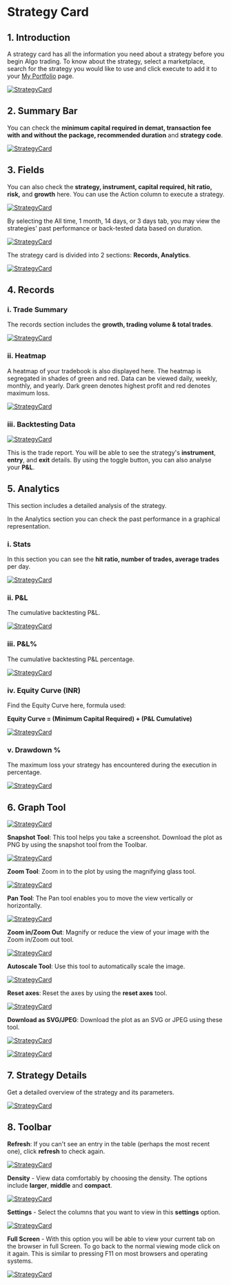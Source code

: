 # Strategy Card

## 1. Introduction

A strategy card has all the information you need about a strategy before you begin Algo trading. To know about the strategy, select a marketplace, search for the strategy you would like to use and click execute to add it to your [My Portfolio](https://app.algobulls.com/portfolio) page. 

[![StrategyCard](imgs/sc1.png "Click to Enlarge or Ctrl+Click to open in a new Tab")](imgs/sc1.png)

## 2. Summary Bar

You can check the **minimum capital required in demat, transaction fee with and without the package, recommended duration** and **strategy code**.

[![StrategyCard](imgs/sc2.png "Click to Enlarge or Ctrl+Click to open in a new Tab")](imgs/sc2.png)

## 3. Fields

[//]: # (You can also check the **strategy, instrument, capital required, hit ratio, risk, ROI** and **growth** here. You can use the Action column to execute a strategy. )
You can also check the **strategy, instrument, capital required, hit ratio, risk,** and **growth** here. You can use the Action column to execute a strategy. 

[![StrategyCard](imgs/sc3.png "Click to Enlarge or Ctrl+Click to open in a new Tab")](imgs/sc3.png)

By selecting the All time, 1 month, 14 days, or 3 days tab, you may view the strategies' past performance or back-tested data based on duration.

[![StrategyCard](imgs/sc4.png "Click to Enlarge or Ctrl+Click to open in a new Tab")](imgs/sc4.png)

The strategy card is divided into 2 sections: **Records, Analytics**.

[![StrategyCard](imgs/sc_3types.png "Click to Enlarge or Ctrl+Click to open in a new Tab")](imgs/sc_3types.png)

## 4. Records

### i. Trade Summary

The records section includes the **growth, trading volume & total trades**. 

[![StrategyCard](imgs/gross_profit_loss.png "Click to Enlarge or Ctrl+Click to open in a new Tab")](imgs/gross_profit_loss.png)

### ii. Heatmap

A heatmap of your tradebook is also displayed here. The heatmap is segregated in shades of green and red. Data can be viewed daily, weekly, monthly, and yearly. Dark green denotes highest profit and red denotes maximum loss.

[![StrategyCard](imgs/sc_records.png "Click to Enlarge or Ctrl+Click to open in a new Tab")](imgs/sc_records.png)

### iii. Backtesting Data
[![StrategyCard](imgs/backtesting_data.png "Click to Enlarge or Ctrl+Click to open in a new Tab")](imgs/backtesting_data.png)

[//]: # (This is the trade report. You will be able to see the strategy's **instrument**, **entry**, and **exit** details. By using the toggle button, you can also analyse your **P&L** and **ROI** in **%** or **INR**.)
This is the trade report. You will be able to see the strategy's **instrument**, **entry**, and **exit** details. By using the toggle button, you can also analyse your **P&L**.

## 5. Analytics

This section includes a detailed analysis of the strategy.

In the Analytics section you can check the past performance in a graphical representation. 

### i. Stats

In this section you can see the **hit ratio, number of trades, average trades** per day. 

[![StrategyCard](imgs/sc5.png "Click to Enlarge or Ctrl+Click to open in a new Tab")](imgs/sc5.png)

### ii. P&L

The cumulative backtesting P&L.

[![StrategyCard](imgs/sc6.png "Click to Enlarge or Ctrl+Click to open in a new Tab")](imgs/sc6.png)

### iii. P&L%

The cumulative backtesting P&L percentage. 

[![StrategyCard](imgs/sc7.png "Click to Enlarge or Ctrl+Click to open in a new Tab")](imgs/sc7.png)

[//]: # (### iv. ROI &#40;INR&#41;)

[//]: # ()
[//]: # (Cumulative P&L absolute value divided by minimum capital required, ROI indicates a simulated yet accurate representation of return on capital employed.)

[//]: # ()
[//]: # ([![StrategyCard]&#40;imgs/sc8.png "Click to Enlarge or Ctrl+Click to open in a new Tab"&#41;]&#40;imgs/sc8.png&#41;)

[//]: # ()
[//]: # (### v. ROI%)

[//]: # ()
[//]: # (You will be able to view the ROI in percentage here. )

[//]: # ([![StrategyCard]&#40;imgs/sc9.png "Click to Enlarge or Ctrl+Click to open in a new Tab"&#41;]&#40;imgs/sc9.png&#41;)

### iv. Equity Curve (INR)

Find the Equity Curve here, formula used:   

**Equity Curve = (Minimum Capital Required) + (P&L Cumulative)**

[![StrategyCard](imgs/sc10.png "Click to Enlarge or Ctrl+Click to open in a new Tab")](imgs/sc10.png)

### v. Drawdown %

The maximum loss your strategy has encountered during the execution in percentage.

[![StrategyCard](imgs/sc11.png "Click to Enlarge or Ctrl+Click to open in a new Tab")](imgs/sc11.png)

## 6. Graph Tool

[![StrategyCard](imgs/sc12.png "Click to Enlarge or Ctrl+Click to open in a new Tab")](imgs/sc12.png)

**Snapshot Tool**: This tool helps you take a screenshot. Download the plot as PNG by using the snapshot tool from the Toolbar.

[![StrategyCard](imgs/sc13.png "Click to Enlarge or Ctrl+Click to open in a new Tab")](imgs/sc13.png)

**Zoom Tool**: Zoom in to the plot by using the magnifying glass tool.

[![StrategyCard](imgs/sc14.png "Click to Enlarge or Ctrl+Click to open in a new Tab")](imgs/sc14.png)

**Pan Tool**: The Pan tool enables you to move the view vertically or horizontally.

[![StrategyCard](imgs/sc15.png "Click to Enlarge or Ctrl+Click to open in a new Tab")](imgs/sc15.png)

**Zoom in/Zoom Out**: Magnify or reduce the view of your image with the Zoom in/Zoom out tool.

[![StrategyCard](imgs/sc16.png "Click to Enlarge or Ctrl+Click to open in a new Tab")](imgs/sc16.png)

**Autoscale Tool**: Use this tool to automatically scale the image.

[![StrategyCard](imgs/sc17.png "Click to Enlarge or Ctrl+Click to open in a new Tab")](imgs/sc17.png)

**Reset axes**: Reset the axes by using the **reset axes** tool.

[![StrategyCard](imgs/sc18.png "Click to Enlarge or Ctrl+Click to open in a new Tab")](imgs/sc18.png)

**Download as SVG/JPEG**: Download the plot as an SVG or JPEG using these tool. 

[![StrategyCard](imgs/sc19.png "Click to Enlarge or Ctrl+Click to open in a new Tab")](imgs/sc19.png)

[![StrategyCard](imgs/sc20.png "Click to Enlarge or Ctrl+Click to open in a new Tab")](imgs/sc20.png)

[//]: # (## 7. NET ROI Analysis)

[//]: # (---)

[//]: # ()
[//]: # (In the Net ROI Analysis, view the details in a graphical representation or % by using the toggle button on the top right corner. )

[//]: # ()
[//]: # (**The total profit after all the brokerage and government charges are deducted is called the NET ROI.**)

[//]: # ()
[//]: # (The broker, split charges for the strategy, gross ROI, total charges and net ROI are displayed in the **graph mode**.)

[//]: # ()
[//]: # ([![StrategyCard]&#40;imgs/roi_analysis_percent.png "Click to Enlarge or Ctrl+Click to open in a new Tab"&#41;]&#40;imgs/sc2.png&#41;)

[//]: # ()
[//]: # (You can also switch the data from % to INR with the toggle button from the toolbar.)

[//]: # ()
[//]: # ([![StrategyCard]&#40;imgs/roi_analysis_inr.png "Click to Enlarge or Ctrl+Click to open in a new Tab"&#41;]&#40;imgs/sc2.png)

[//]: # ()
[//]: # ()
[//]: # ()
[//]: # (In the **Data mode**, you can view the **broker, broker charges, govt.charges, gross ROI, total charges & net ROI**. )

[//]: # ()
[//]: # ([![StrategyCard]&#40;imgs/sc24.png "Click to Enlarge or Ctrl+Click to open in a new Tab"&#41;]&#40;imgs/sc2.png&#41;)

## 7. Strategy Details

Get a detailed overview of the strategy and its parameters. 

[![StrategyCard](imgs/sc29.png "Click to Enlarge or Ctrl+Click to open in a new Tab")](imgs/sc29.png)

[//]: # (## 8. Returns)

[//]: # ()
[//]: # (You can view a strategy’s ROI in the returns section. The returns duration and the ROI % is displayed here. )

[//]: # ([![StrategyCard]&#40;imgs/sc_returns.png "Click to Enlarge or Ctrl+Click to open in a new Tab"&#41;]&#40;imgs/sc2.png&#41;)

## 8. Toolbar

**Refresh**: If you can't see an entry in the table (perhaps the most recent one), click **refresh** to check again.

[![StrategyCard](imgs/sc25.png "Click to Enlarge or Ctrl+Click to open in a new Tab")](imgs/sc25.png)

**Density** - View data comfortably by choosing the density. The options include **larger**, **middle** and **compact**.

[![StrategyCard](imgs/sc26.png "Click to Enlarge or Ctrl+Click to open in a new Tab")](imgs/sc26.png)

**Settings** - Select the columns that you want to view in this **settings** option.

[![StrategyCard](imgs/sc27.png "Click to Enlarge or Ctrl+Click to open in a new Tab")](imgs/sc27.png)

**Full Screen** - With this option you will be able to view your current tab on the browser in full Screen. To go back to the normal viewing mode click on it again. This is similar to pressing F11 on most browsers and operating systems.

[![StrategyCard](imgs/sc28.png "Click to Enlarge or Ctrl+Click to open in a new Tab")](imgs/sc2.png)

